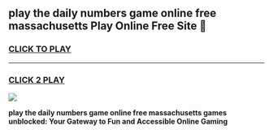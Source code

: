 
## play the daily numbers game online free massachusetts Play Online Free Site 👋
<h3>
<a href="https://download.freeplayer.one?title=play_the_daily_numbers_game_online_free_massachusetts&ref=21F">CLICK TO PLAY</a></h3>
<hr>

<h3>
<a href="https://download.freeplayer.one?title=play_the_daily_numbers_game_online_free_massachusetts&ref=21F">CLICK 2 PLAY</a>
  
</h3>

<a href="https://download.freeplayer.one?title=play_the_daily_numbers_game_online_free_massachusetts&ref=21F"><img src="https://cdnb.artstation.com/p/assets/images/images/032/539/853/original/anto-thomas-button-gif.gif"></a>


**play the daily numbers game online free massachusetts games unblocked: Your Gateway to Fun and Accessible Online Gaming**
